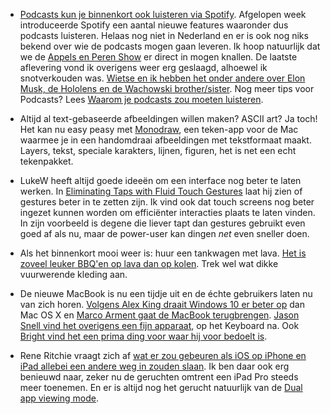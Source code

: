 - [Podcasts kun je binnenkort ook luisteren via Spotify](http://techcrunch.com/2015/05/20/spotify-introduces-video-clips-podcasts-and-activity-based-playlists/). Afgelopen week introduceerde Spotify een aantal nieuwe features waaronder dus podcasts luisteren. Helaas nog niet in Nederland en er is ook nog niks bekend over wie de podcasts mogen gaan leveren. Ik hoop natuurlijk dat we de [Appels en Peren Show](http://appelsenperenshow.nl) er direct in mogen knallen. De laatste aflevering vond ik overigens weer erg geslaagd, alhoewel ik snotverkouden was. [Wietse en ik hebben het onder andere over Elon Musk, de Hololens en de Wachowski brother/sister](http://appelsenperenshow.nl/aflevering/2015/5/20/107-het-wordt-twee-keer-zo-duur-in-een-abstracte-en-dynamische-tron-omgeving). Nog meer tips voor Podcasts? Lees [Waarom je podcasts zou moeten luisteren](http://www.appelstijl.nl/features/waarom-je-podcasts-zou-moeten-luisteren/).

- Altijd al text-gebaseerde afbeeldingen willen maken? ASCII art? Ja toch! Het kan nu easy peasy met [Monodraw](http://monodraw.helftone.com), een teken-app voor de Mac waarmee je in een handomdraai afbeeldingen met tekstformaat maakt. Layers, tekst, speciale karakters, lijnen, figuren, het is net een echt tekenpakket.

- LukeW heeft altijd goede ideeën om een interface nog beter te laten werken. In [Eliminating Taps with Fluid Touch Gestures](http://www.lukew.com/ff/entry.asp?1932) laat hij zien of gestures beter in te zetten zijn. Ik vind ook dat touch screens nog beter ingezet kunnen worden om efficiënter interacties plaats te laten vinden. In zijn voorbeeld is degene die liever tapt dan gestures gebruikt even goed af als nu, maar de power-user kan dingen _net_ even sneller doen.

- Als het binnenkort mooi weer is: huur een tankwagen met lava. [Het is zoveel leuker BBQ'en op lava dan op kolen](https://vimeo.com/104105171). Trek wel wat dikke vuurwerende kleding aan.

- De nieuwe MacBook is nu een tijdje uit en de échte gebruikers laten nu van zich horen. [Volgens Alex King draait Windows 10 er beter op](http://www.alexvking.com/12_inch_macbook_and_windows_10.html) dan Mac OS X en [Marco Arment gaat de MacBook terugbrengen](http://www.marco.org/2015/05/19/mistake-one). [Jason Snell vind het overigens een fijn apparaat](http://sixcolors.com/post/2015/04/the-new-macbook-a-reviewers-notebook/), op het Keyboard na. Ook [Bright vind het een prima ding voor waar hij voor bedoelt is](http://www.bright.nl/eerste-indruk-macbook-12-inch).

- Rene Ritchie vraagt zich af [wat er zou gebeuren als iOS op iPhone en iPad allebei een andere weg in zouden slaan](http://www.imore.com/imagining-ipad-os). Ik ben daar ook erg benieuwd naar, zeker nu de geruchten omtrent een iPad Pro steeds meer toenemen. En er is altijd nog het gerucht natuurlijk van de [Dual app viewing mode](http://9to5mac.com/2015/05/21/future-of-ipad-dual-app-viewing-mode-then-j99-ipad-pro-multi-user-support/).
